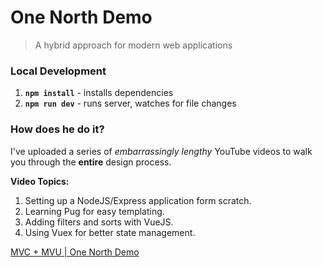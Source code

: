 # One North Demo
> A hybrid approach for modern web applications

### Local Development
1. __`npm install`__ - installs dependencies
1. __`npm run dev`__ - runs server, watches for file changes

### How does he do it?
I've uploaded a series of _embarrassingly lengthy_ YouTube videos to walk
you through the __entire__ design process.

__Video Topics:__
1. Setting up a NodeJS/Express application form scratch.
1. Learning Pug for easy templating.
1. Adding filters and sorts with VueJS.
1. Using Vuex for better state management.

[MVC + MVU | One North Demo](https://www.youtube.com/playlist?list=PLuGpJqnV9DXpOLsqS00-dvRJp_iNklQ4R)
